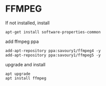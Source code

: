 # FFMPEG

If not installed, install 
```
apt-get install software-properties-common
```

add ffmpeg ppa
```
add-apt-repository ppa:savoury1/ffmpeg4 -y
add-apt-repository ppa:savoury1/ffmpeg5 -y
```

upgrade and install
```
apt upgrade
apt install ffmpeg
```

